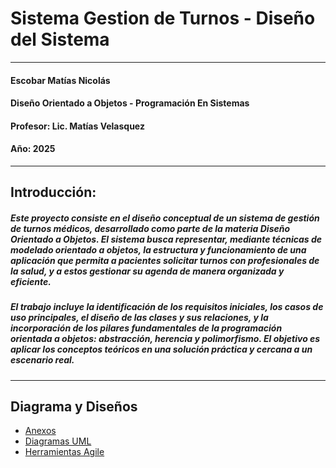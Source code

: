 # Sistema Gestion de Turnos - Diseño del Sistema
---

#### Escobar Matías Nicolás
#### Diseño Orientado a Objetos - Programación En Sistemas 
#### Profesor: Lic. Matías Velasquez
#### Año: 2025  
---

## Introducción:
##### Este proyecto consiste en el diseño conceptual de un sistema de gestión de turnos médicos, desarrollado como parte de la materia Diseño Orientado a Objetos. El sistema busca representar, mediante técnicas de modelado orientado a objetos, la estructura y funcionamiento de una aplicación que permita a pacientes solicitar turnos con profesionales de la salud, y a estos gestionar su agenda de manera organizada y eficiente.
##### El trabajo incluye la identificación de los requisitos iniciales, los casos de uso principales, el diseño de las clases y sus relaciones, y la incorporación de los pilares fundamentales de la programación orientada a objetos: abstracción, herencia y polimorfismo. El objetivo es aplicar los conceptos teóricos en una solución práctica y cercana a un escenario real.  
---
## Diagrama y Diseños  
 
- [Anexos](anexos.md)
- [Diagramas UML](DiagramasyDiseños/DiseñosUML/diagramasUML.md)
- [Herramientas Agile](DiagramasyDiseños/DiseñosUML/herramientasAgile.md)  
